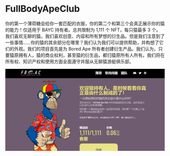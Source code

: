 # FullBodyApeClub

你的第一个薄荷糖会给你一套匹配的衣服，你的第二个和第三个会真正展示你的猿的能力！仅适用于 BAYC 持有者。总共限制为 1,111 个 NFT，每只猿最多 3 个。我们喜欢无聊的猿。我们喜欢创意、内容和所有梦想的衍生品。但是我们注意到了一些事情……你的猿的其余部分在哪里？我们认为我们可以提供帮助，并构想了它们的外观。我们的项目首先是为 Bored Ape 所有者创建衍生产品。我们认为，只要猿原拥有人，猿的商业权利，甚至猿的衍生品，都归猿原所有人所有。我们将在所有权、知识产权和使用方面全面遵守并服从无聊猿游艇俱乐部。

![nft](01.png)
